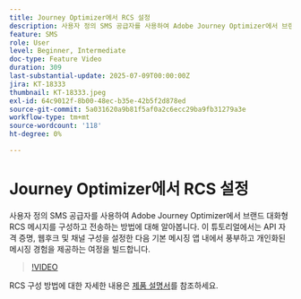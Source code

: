 ```yaml
---
title: Journey Optimizer에서 RCS 설정
description: 사용자 정의 SMS 공급자를 사용하여 Adobe Journey Optimizer에서 브랜드 대화형 RCS 메시지를 구성하고 전송하는 방법에 대해 알아봅니다. 이 튜토리얼에서는 API 자격 증명, 웹후크 및 채널 구성을 설정한 다음 기본 메시징 앱 내에서 풍부하고 개인화된 메시징 경험을 제공하는 여정을 빌드합니다.
feature: SMS
role: User
level: Beginner, Intermediate
doc-type: Feature Video
duration: 309
last-substantial-update: 2025-07-09T00:00:00Z
jira: KT-18333
thumbnail: KT-18333.jpeg
exl-id: 64c9012f-8b00-48ec-b35e-42b5f2d878ed
source-git-commit: 5a031620a9b81f5af0a2c6ecc29ba9fb31279a3e
workflow-type: tm+mt
source-wordcount: '118'
ht-degree: 0%

---
```


# Journey Optimizer에서 RCS 설정

사용자 정의 SMS 공급자를 사용하여 Adobe Journey Optimizer에서 브랜드 대화형 RCS 메시지를 구성하고 전송하는 방법에 대해 알아봅니다. 이 튜토리얼에서는 API 자격 증명, 웹후크 및 채널 구성을 설정한 다음 기본 메시징 앱 내에서 풍부하고 개인화된 메시징 경험을 제공하는 여정을 빌드합니다.

>[!VIDEO](https://video.tv.adobe.com/v/3464762/?learn=on&enablevpops&captions=kor)

RCS 구성 방법에 대한 자세한 내용은 [제품 설명서](https://experienceleague.adobe.com/ko/docs/journey-optimizer/using/channels/sms/configure-sms/sms-configuration)를 참조하세요.
